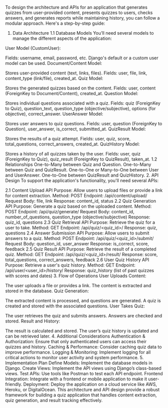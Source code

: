 To design the architecture and APIs for an application that generates quizzes from user-provided content, presents quizzes to users, checks answers, and generates reports while maintaining history, you can follow a modular approach. Here's a step-by-step guide:

1. Data Architecture
1.1 Database Models
You’ll need several models to manage the different aspects of the application:

User Model (CustomUser):

Fields: username, email, password, etc.
Django's default or a custom user model can be used.
Document/Content Model:

Stores user-provided content (text, links, files).
Fields: user, file, link, content_type (link/file), created_at.
Quiz Model:

Stores the generated quizzes based on the content.
Fields: user, content (ForeignKey to Document/Content), created_at.
Question Model:

Stores individual questions associated with a quiz.
Fields: quiz (ForeignKey to Quiz), question_text, question_type (objective/subjective), options (for objective), correct_answer.
UserAnswer Model:

Stores user answers to quiz questions.
Fields: user, question (ForeignKey to Question), user_answer, is_correct, submitted_at.
QuizResult Model:

Stores the results of a quiz attempt.
Fields: user, quiz, score, total_questions, correct_answers, created_at.
QuizHistory Model:

Stores a history of all quizzes taken by the user.
Fields: user, quiz (ForeignKey to Quiz), quiz_result (ForeignKey to QuizResult), taken_at.
1.2 Relationships
One-to-Many between Quiz and Question.
One-to-Many between Quiz and QuizResult.
One-to-One or Many-to-One between User and UserAnswer.
One-to-One between QuizResult and QuizHistory.
2. API Design
To support the application's functionality, you'll need several APIs:

2.1 Content Upload API
Purpose: Allow users to upload files or provide a link for content extraction.
Method: POST
Endpoint: /api/content/upload/
Request Body: file, link
Response: content_id, status
2.2 Quiz Generation API
Purpose: Generate a quiz based on the uploaded content.
Method: POST
Endpoint: /api/quiz/generate/
Request Body: content_id, number_of_questions, question_type (objective/subjective)
Response: quiz_id, questions
2.3 Quiz Retrieval API
Purpose: Retrieve the quiz for a user to take.
Method: GET
Endpoint: /api/quiz/<quiz_id>/
Response: quiz, questions
2.4 Answer Submission API
Purpose: Allow users to submit answers to a quiz.
Method: POST
Endpoint: /api/quiz/<quiz_id>/submit/
Request Body: question_id, user_answer
Response: is_correct, score, feedback
2.5 Quiz Result API
Purpose: Retrieve the result of a completed quiz.
Method: GET
Endpoint: /api/quiz/<quiz_id>/result/
Response: score, total_questions, correct_answers, feedback
2.6 User Quiz History API
Purpose: Retrieve a user's quiz history.
Method: GET
Endpoint: /api/user/<user_id>/history/
Response: quiz_history (list of past quizzes with scores and dates)
3. Flow of Operations
User Uploads Content:

The user uploads a file or provides a link.
The content is extracted and stored in the database.
Quiz Generation:

The extracted content is processed, and questions are generated.
A quiz is created and stored with the associated questions.
User Takes Quiz:

The user retrieves the quiz and submits answers.
Answers are checked and stored.
Result and History:

The result is calculated and stored.
The user’s quiz history is updated and can be retrieved later.
4. Additional Considerations
Authentication & Authorization:
Ensure that only authenticated users can access their quizzes and history.
Caching & Performance:
Consider caching quiz data to improve performance.
Logging & Monitoring:
Implement logging for all critical actions to monitor user activity and system performance.
5. Implementation Plan
Define Models: Implement the database models in Django.
Create Views: Implement the API views using Django’s class-based views.
Test APIs: Use tools like Postman to test each API endpoint.
Frontend Integration: Integrate with a frontend or mobile application to make it user-friendly.
Deployment: Deploy the application on a cloud service like AWS, Heroku, or DigitalOcean.
This architecture and API design provide a robust framework for building a quiz application that handles content extraction, quiz generation, and result tracking effectively.
